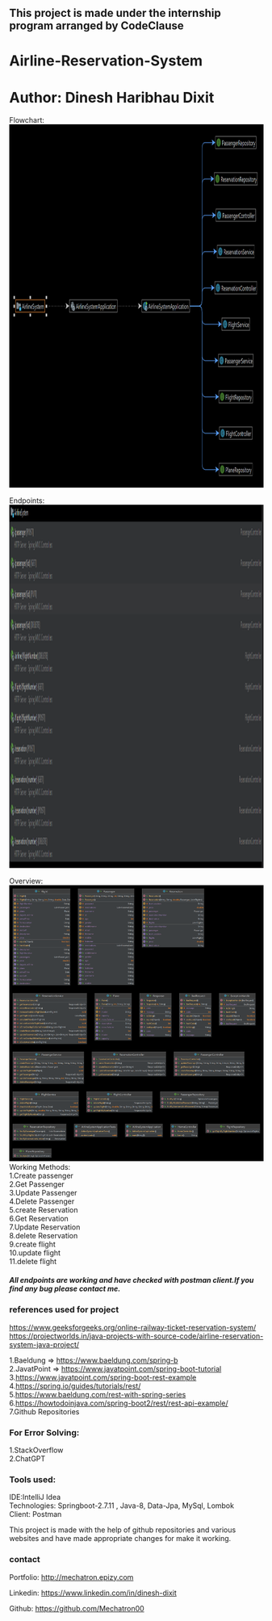 

## This project is made under the internship program arranged by CodeClause
# Airline-Reservation-System
# Author: Dinesh Haribhau Dixit

Flowchart:
<br><img height="720" src="AirlineSystemFlowchart.png" title="flowchart" width="1280"/><br>

Endpoints:
<br><img height="720" src="endpoints.png" width="1280"/><br>

Overview:
<img src="AirlineSystem.png"/><br>
Working Methods:                                                               
1.Create passenger                                                                                         
2.Get Passenger                                                                                                
3.Update Passenger                                                                                            
4.Delete Passenger                                                                                            
5.create Reservation                                                                                                
6.Get Reservation                                                                                                   
7.Update Reservation                                                                                             
8.delete Reservation                                                                                               
9.create flight                                                                                                  
10.update flight                                                                                                     
11.delete flight                                                   
##### All endpoints are working and have checked with postman client.If you find any bug please contact me.


### references used for project
https://www.geeksforgeeks.org/online-railway-ticket-reservation-system/                                                                                                                                                                               
https://projectworlds.in/java-projects-with-source-code/airline-reservation-system-java-project/

1.Baeldung => https://www.baeldung.com/spring-b                                                            
2.JavatPoint => https://www.javatpoint.com/spring-boot-tutorial                                        
3.https://www.javatpoint.com/spring-boot-rest-example                                              
4.https://spring.io/guides/tutorials/rest/                                                             
5.https://www.baeldung.com/rest-with-spring-series                                                        
6.https://howtodoinjava.com/spring-boot2/rest/rest-api-example/                                               
7.Github Repositories                                                                                            

### For  Error Solving:
1.StackOverflow                                                             
2.ChatGPT



### Tools used:
IDE:IntelliJ Idea                                                                 
Technologies: Springboot-2.7.11 ,  Java-8, Data-Jpa, MySql, Lombok                                                              
Client: Postman                                                   

This project is made with the help of github repositories and various websites and have made appropriate changes
for make it working.



### contact
Portfolio: http://mechatron.epizy.com

Linkedin: https://www.linkedin.com/in/dinesh-dixit

Github: https://github.com/Mechatron00
